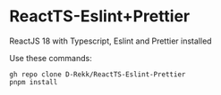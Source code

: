 # ReactTS-Eslint+Prettier
 ReactJS 18 with Typescript, Eslint and Prettier installed
 
 Use these commands:
 ```
 gh repo clone D-Rekk/ReactTS-Eslint-Prettier
 pnpm install
 ```
